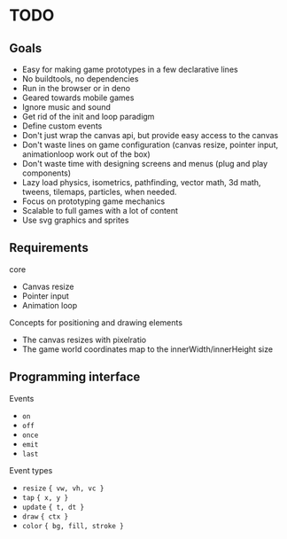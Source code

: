 # TODO

## Goals

- Easy for making game prototypes in a few declarative lines
- No buildtools, no dependencies
- Run in the browser or in deno
- Geared towards mobile games
- Ignore music and sound
- Get rid of the init and loop paradigm
- Define custom events
- Don't just wrap the canvas api, but provide easy access to the canvas
- Don't waste lines on game configuration (canvas resize, pointer input, animationloop work out of the box)
- Don't waste time with designing screens and menus (plug and play components)
- Lazy load physics, isometrics, pathfinding, vector math, 3d math, tweens, tilemaps, particles, when needed.
- Focus on prototyping game mechanics
- Scalable to full games with a lot of content
- Use svg graphics and sprites

## Requirements

core

- Canvas resize
- Pointer input
- Animation loop

Concepts for positioning and drawing elements

- The canvas resizes with pixelratio
- The game world coordinates map to the innerWidth/innerHeight size

## Programming interface

Events
- `on`
- `off`
- `once`
- `emit`
- `last`

Event types

- `resize` `{ vw, vh, vc }`
- `tap` `{ x, y }`
- `update` `{ t, dt }`
- `draw` `{ ctx }`
- `color` `{ bg, fill, stroke }`

